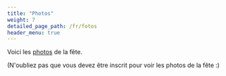 ```yaml
---
title: "Photos"
weight: 7
detailed_page_path: /fr/fotos
header_menu: true
---
```


Voici les [photos](fotos) de la fête.

(N'oubliez pas que vous devez être inscrit pour voir les photos de la fête :)

